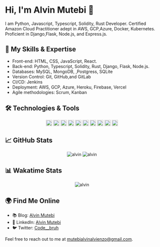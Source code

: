 <!-- ### Hi there 👋


**Alvin Mutebi Software Engineer**

[![Anurag's GitHub stats](https://github-readme-stats.vercel.app/api?username=alvienzo720&theme=merko)](https://github.com/anuraghazra/github-readme-stats)

![Top Langs](https://github-readme-stats.vercel.app/api/top-langs/?username=alvienzo720&theme=merko) 

[![GitHub Streak](https://streak-stats.demolab.com/?user=alvienzo720)](https://git.io/streak-stats)

[![My Skills](https://skillicons.dev/icons?i=python,js,typescript,solidity,html,css,git,docker,kubernetes)](https://skillicons.dev)

<p align="center">
  <!-- Wakatime Stats -->

# Hi, I'm Alvin Mutebi   👋



I am Python, Javascript, Typescript, Solidity, Rust Developer. Certified Amazon Cloud Practitioner adept in AWS, GCP,Azure, Docker, Kubernetes. Proficient in Django,Flask, Node.js, and Express.js.



## 🌟 My Skills & Expertise

- Front-end: HTML, CSS, JavaScript, React.
- Back-end: Python, Typescript, Solidity, Rust, Django, Flask, Node.js.
- Databases: MySQL, MongoDB, ,Postgress, SQLite
- Version Control: Git, GitHub,and  GitLab
- CI/CD: Jenkins
- Deployment: AWS, GCP, Azure, Heroku, Firebase, Vercel
- Agile methodologies: Scrum, Kanban



## 🛠️ Technologies & Tools

<p align="center">
   <!-- PYTHON -->
<code><img height="20" src="https://img.shields.io/badge/Python-3776AB?style=flat-square&logo=python&logoColor=white"></code>
   <!-- JAVASCRIPT -->
<code><img height="20" src="https://img.shields.io/badge/JavaScript-F7DF1E?style=flat-square&logo=javascript&logoColor=black"></code>
   <!-- REACT -->
<code><img height="20" src="https://img.shields.io/badge/React-20232A?style=flat-square&logo=react&logoColor=61DAFB"></code>
   <!-- NODE.JS -->
<code><img height="20" src="https://img.shields.io/badge/Node.js-339933?style=flat-square&logo=node.js&logoColor=white"></code>
  <!-- HTML -->
<code><img height="20" src="https://img.shields.io/badge/HTML5-E34F26?style=flat-square&logo=html5&logoColor=white"></code>
<!-- CSS -->
<code><img height="20" src="https://img.shields.io/badge/CSS3-1572B6?style=flat-square&logo=css3&logoColor=white"></code>
<code><img height="20" src="https://img.shields.io/badge/Bootstrap-7952B3?style=flat-square&logo=bootstrap&logoColor=white"></code>
  <!-- Django -->
<code><img height="20" src="https://img.shields.io/badge/Django-092E20?style=flat-square&logo=django&logoColor=white"></code>
<!-- Flask -->
<code><img height="20" src="https://img.shields.io/badge/Flask-000000?style=flat-square&logo=flask&logoColor=white"></code>
  <!-- MySQL -->
<code><img height="20" src="https://img.shields.io/badge/MySQL-4479A1?style=flat-square&logo=mysql&logoColor=white"></code>

</p>





## 📈 GitHub Stats

<!-- GitHub Stats -->
<p align="center">
  <img src="https://github-readme-stats.vercel.app/api?username=alvienzo720&show_icons=true&theme=dracula&count_private=true" alt="alvin" />
<!-- Top Languages -->
<img src="https://github-readme-stats.vercel.app/api/top-langs/?username=alvienzo720&layout=compact&theme=dracula" alt="alvin" />
</p>



## 📊 Wakatime Stats

<p align="center">
  <!-- Wakatime Stats -->
<img src="https://github-readme-stats.vercel.app/api/wakatime?username=alvinmutebi&layout=compact&theme=dracula" alt="alvin" />
</p>


## 🌍 Find Me Online

- 📚 Blog: [Alvin Mutebi](https://medium.com/@alvinmutebi)
- 💼 LinkedIn: [Alvin Mutebi](https://www.linkedin.com/in/alvin-mutebi-a5356815b/)
- 🐦 Twitter: [Code__bruh](https://twitter.com/Code__bruh)


Feel free to reach out to me at mutebialvinalvienzo@gmail.com.
